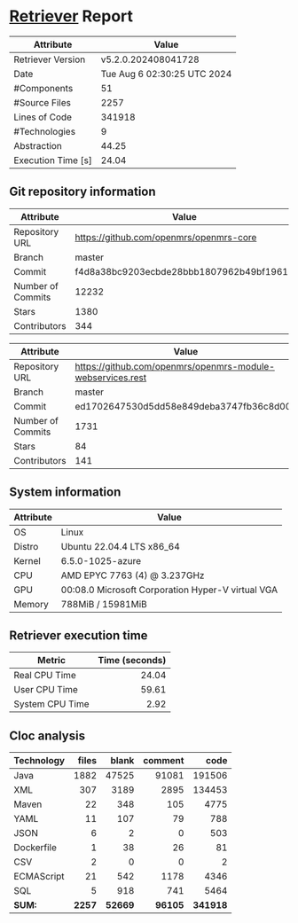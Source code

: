 # [Retriever](https://github.com/PalladioSimulator/Palladio-ReverseEngineering-Retriever) Report
| Attribute          | Value |
| ------------------ | ----- |
| Retriever Version  | v5.2.0.202408041728 |
| Date               | Tue Aug  6 02:30:25 UTC 2024 |
| #Components        | 51 |
| #Source Files      | 2257 |
| Lines of Code      | 341918 |
| #Technologies      | 9 |
| Abstraction        | 44.25 |
| Execution Time [s] | 24.04 |

## Git repository information
|      Attribute    | Value |
| ----------------- | ----- |
| Repository URL    | https://github.com/openmrs/openmrs-core |
| Branch            | master |
| Commit            | f4d8a38bc9203ecbde28bbb1807962b49bf19612 |
| Number of Commits | 12232 |
| Stars             | 1380 |
| Contributors      | 344 |

|      Attribute    | Value |
| ----------------- | ----- |
| Repository URL    | https://github.com/openmrs/openmrs-module-webservices.rest |
| Branch            | master |
| Commit            | ed1702647530d5dd58e849deba3747fb36c8d00b |
| Number of Commits | 1731 |
| Stars             | 84 |
| Contributors      | 141 |


## System information
| Attribute | Value |
| --------- | ----- |
| OS | Linux  |
| Distro | Ubuntu 22.04.4 LTS x86_64  |
| Kernel | 6.5.0-1025-azure  |
| CPU | AMD EPYC 7763 (4) @ 3.237GHz  |
| GPU | 00:08.0 Microsoft Corporation Hyper-V virtual VGA  |
| Memory | 788MiB / 15981MiB  |

## Retriever execution time
| Metric | Time (seconds) |
| --- | ---: |
| Real CPU Time | 24.04 |
| User CPU Time | 59.61 |
| System CPU Time | 2.92 |
<!--
Explainations:
- __Real CPU Time__: actual time the command has run (can be less than total time spent in user and system mode for multi-threaded processes)
- __User CPU Time__: time the command has spent running in user mode
- __System CPU Time__: time the command has spent running in system or kernel mode
-->

## Cloc analysis

<!-- github.com/AlDanial/cloc v 1.90  T=10.33 s (226.5 files/s, 48392.0 lines/s) -->

|Technology|files|blank|comment|code|
|:-------|-------:|-------:|-------:|-------:|
|Java|1882|47525|91081|191506|
|XML|307|3189|2895|134453|
|Maven|22|348|105|4775|
|YAML|11|107|79|788|
|JSON|6|2|0|503|
|Dockerfile|1|38|26|81|
|CSV|2|0|0|2|
|ECMAScript|21|542|1178|4346|
|SQL|5|918|741|5464|
|**SUM:**|**2257**|**52669**|**96105**|**341918**|
